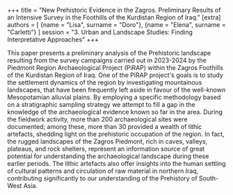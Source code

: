 +++
title = "New Prehistoric Evidence in the Zagros. Preliminary Results of an Intensive Survey in the Foothills of the Kurdistan Region of Iraq."
[extra]
authors = [
    {name = "Lisa", surname = "Doro"},
    {name = "Elena", surname = "Carletti"}
]
session = "3. Urban and Landscape Studies: Finding Interpretative Approaches"
+++

This paper presents a preliminary analysis of the Prehistoric landscape resulting from the survey campaigns carried out in 2023-2024 by the Piedmont Region Archaeological Project (PiRAP) within the Zagros Foothills of the Kurdistan Region of Iraq. 
One of the PiRAP project's goals is to study the settlement dynamics of the region by investigating mountainous landscapes, that have been frequently left aside in favour of the well-known Mesopotamian alluvial plains. By employing a specific methodology based on a stratigraphic sampling strategy we attempt to fill a gap in the knowledge of the archaeological evidence known so far in the area. During the fieldwork activity, more than 200 archaeological sites were documented; among these, more than 30 provided a wealth of lithic artefacts, shedding light on the prehistoric occupation of the region. In fact, the rugged landscapes of the Zagros Piedmont, rich in caves, valleys, plateaus, and rock shelters, represent an information source of great potential for understanding the archaeological landscape during these earlier periods. The lithic artefacts also offer insights into the human settling of cultural patterns and circulation of raw material in northern Iraq, contributing significantly to our understanding of the Prehistory of South-West Asia.



